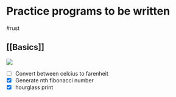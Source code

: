 # Practice programs to be written

#rust

## [[Basics]]

![](./../../../stickers/laptop.png)

- [ ] Convert between celcius to farenheit
- [x] Generate nth fibonacci number
- [x] hourglass print
